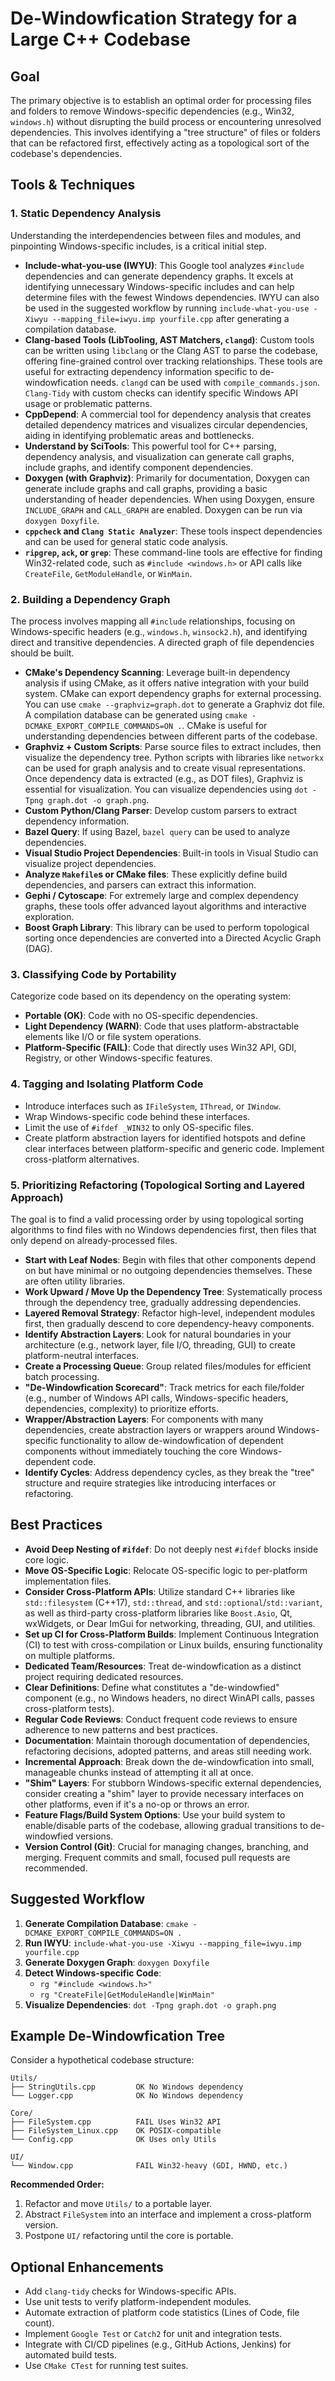 # De-Windowfication Strategy for a Large C++ Codebase

## Goal

The primary objective is to establish an optimal order for processing files and folders to remove Windows-specific dependencies (e.g., Win32, `windows.h`) without disrupting the build process or encountering unresolved dependencies. This involves identifying a "tree structure" of files or folders that can be refactored first, effectively acting as a topological sort of the codebase's dependencies.

## Tools & Techniques

### 1. Static Dependency Analysis

Understanding the interdependencies between files and modules, and pinpointing Windows-specific includes, is a critical initial step.

* **Include-what-you-use (IWYU)**: This Google tool analyzes `#include` dependencies and can generate dependency graphs. It excels at identifying unnecessary Windows-specific includes and can help determine files with the fewest Windows dependencies. IWYU can also be used in the suggested workflow by running `include-what-you-use -Xiwyu --mapping_file=iwyu.imp yourfile.cpp` after generating a compilation database.
* **Clang-based Tools (LibTooling, AST Matchers, `clangd`)**: Custom tools can be written using `libclang` or the Clang AST to parse the codebase, offering fine-grained control over tracking relationships. These tools are useful for extracting dependency information specific to de-windowfication needs. `clangd` can be used with `compile_commands.json`. `Clang-Tidy` with custom checks can identify specific Windows API usage or problematic patterns.
* **CppDepend**: A commercial tool for dependency analysis that creates detailed dependency matrices and visualizes circular dependencies, aiding in identifying problematic areas and bottlenecks.
* **Understand by SciTools**: This powerful tool for C++ parsing, dependency analysis, and visualization can generate call graphs, include graphs, and identify component dependencies.
* **Doxygen (with Graphviz)**: Primarily for documentation, Doxygen can generate include graphs and call graphs, providing a basic understanding of header dependencies. When using Doxygen, ensure `INCLUDE_GRAPH` and `CALL_GRAPH` are enabled. Doxygen can be run via `doxygen Doxyfile`.
* **`cppcheck` and `Clang Static Analyzer`**: These tools inspect dependencies and can be used for general static code analysis.
* **`ripgrep`, `ack`, or `grep`**: These command-line tools are effective for finding Win32-related code, such as `#include <windows.h>` or API calls like `CreateFile`, `GetModuleHandle`, or `WinMain`.

### 2. Building a Dependency Graph

The process involves mapping all `#include` relationships, focusing on Windows-specific headers (e.g., `windows.h`, `winsock2.h`), and identifying direct and transitive dependencies. A directed graph of file dependencies should be built.

* **CMake's Dependency Scanning**: Leverage built-in dependency analysis if using CMake, as it offers native integration with your build system. CMake can export dependency graphs for external processing. You can use `cmake --graphviz=graph.dot` to generate a Graphviz dot file. A compilation database can be generated using `cmake -DCMAKE_EXPORT_COMPILE_COMMANDS=ON .`. CMake is useful for understanding dependencies between different parts of the codebase.
* **Graphviz + Custom Scripts**: Parse source files to extract includes, then visualize the dependency tree. Python scripts with libraries like `networkx` can be used for graph analysis and to create visual representations. Once dependency data is extracted (e.g., as DOT files), Graphviz is essential for visualization. You can visualize dependencies using `dot -Tpng graph.dot -o graph.png`.
* **Custom Python/Clang Parser**: Develop custom parsers to extract dependency information.
* **Bazel Query**: If using Bazel, `bazel query` can be used to analyze dependencies.
* **Visual Studio Project Dependencies**: Built-in tools in Visual Studio can visualize project dependencies.
* **Analyze `Makefile`s or CMake files**: These explicitly define build dependencies, and parsers can extract this information.
* **Gephi / Cytoscape**: For extremely large and complex dependency graphs, these tools offer advanced layout algorithms and interactive exploration.
* **Boost Graph Library**: This library can be used to perform topological sorting once dependencies are converted into a Directed Acyclic Graph (DAG).

### 3. Classifying Code by Portability

Categorize code based on its dependency on the operating system:

* **Portable (OK)**: Code with no OS-specific dependencies.
* **Light Dependency (WARN)**: Code that uses platform-abstractable elements like I/O or file system operations.
* **Platform-Specific (FAIL)**: Code that directly uses Win32 API, GDI, Registry, or other Windows-specific features.

### 4. Tagging and Isolating Platform Code

* Introduce interfaces such as `IFileSystem`, `IThread`, or `IWindow`.
* Wrap Windows-specific code behind these interfaces.
* Limit the use of `#ifdef _WIN32` to only OS-specific files.
* Create platform abstraction layers for identified hotspots and define clear interfaces between platform-specific and generic code. Implement cross-platform alternatives.

### 5. Prioritizing Refactoring (Topological Sorting and Layered Approach)

The goal is to find a valid processing order by using topological sorting algorithms to find files with no Windows dependencies first, then files that only depend on already-processed files.

* **Start with Leaf Nodes**: Begin with files that other components depend on but have minimal or no outgoing dependencies themselves. These are often utility libraries.
* **Work Upward / Move Up the Dependency Tree**: Systematically process through the dependency tree, gradually addressing dependencies.
* **Layered Removal Strategy**: Refactor high-level, independent modules first, then gradually descend to core dependency-heavy components.
* **Identify Abstraction Layers**: Look for natural boundaries in your architecture (e.g., network layer, file I/O, threading, GUI) to create platform-neutral interfaces.
* **Create a Processing Queue**: Group related files/modules for efficient batch processing.
* **"De-Windowfication Scorecard"**: Track metrics for each file/folder (e.g., number of Windows API calls, Windows-specific headers, dependencies, complexity) to prioritize efforts.
* **Wrapper/Abstraction Layers**: For components with many dependencies, create abstraction layers or wrappers around Windows-specific functionality to allow de-windowfication of dependent components without immediately touching the core Windows-dependent code.
* **Identify Cycles**: Address dependency cycles, as they break the "tree" structure and require strategies like introducing interfaces or refactoring.

## Best Practices

* **Avoid Deep Nesting of `#ifdef`**: Do not deeply nest `#ifdef` blocks inside core logic.
* **Move OS-Specific Logic**: Relocate OS-specific logic to per-platform implementation files.
* **Consider Cross-Platform APIs**: Utilize standard C++ libraries like `std::filesystem` (C++17), `std::thread`, and `std::optional`/`std::variant`, as well as third-party cross-platform libraries like `Boost.Asio`, Qt, wxWidgets, or Dear ImGui for networking, threading, GUI, and utilities.
* **Set up CI for Cross-Platform Builds**: Implement Continuous Integration (CI) to test with cross-compilation or Linux builds, ensuring functionality on multiple platforms.
* **Dedicated Team/Resources**: Treat de-windowfication as a distinct project requiring dedicated resources.
* **Clear Definitions**: Define what constitutes a "de-windowfied" component (e.g., no Windows headers, no direct WinAPI calls, passes cross-platform tests).
* **Regular Code Reviews**: Conduct frequent code reviews to ensure adherence to new patterns and best practices.
* **Documentation**: Maintain thorough documentation of dependencies, refactoring decisions, adopted patterns, and areas still needing work.
* **Incremental Approach**: Break down the de-windowfication into small, manageable chunks instead of attempting it all at once.
* **"Shim" Layers**: For stubborn Windows-specific external dependencies, consider creating a "shim" layer to provide necessary interfaces on other platforms, even if it's a no-op or throws an error.
* **Feature Flags/Build System Options**: Use your build system to enable/disable parts of the codebase, allowing gradual transitions to de-windowfied versions.
* **Version Control (Git)**: Crucial for managing changes, branching, and merging. Frequent commits and small, focused pull requests are recommended.

## Suggested Workflow

1.  **Generate Compilation Database**: `cmake -DCMAKE_EXPORT_COMPILE_COMMANDS=ON .`
2.  **Run IWYU**: `include-what-you-use -Xiwyu --mapping_file=iwyu.imp yourfile.cpp`
3.  **Generate Doxygen Graph**: `doxygen Doxyfile`
4.  **Detect Windows-specific Code**:
    * `rg "#include <windows.h>"`
    * `rg "CreateFile|GetModuleHandle|WinMain"`
5.  **Visualize Dependencies**: `dot -Tpng graph.dot -o graph.png`

## Example De-Windowfication Tree

Consider a hypothetical codebase structure:

```
Utils/
├── StringUtils.cpp         OK No Windows dependency
└── Logger.cpp              OK No Windows dependency

Core/
├── FileSystem.cpp          FAIL Uses Win32 API
├── FileSystem_Linux.cpp    OK POSIX-compatible
└── Config.cpp              OK Uses only Utils

UI/
└── Window.cpp              FAIL Win32-heavy (GDI, HWND, etc.)
```

**Recommended Order:**

1.  Refactor and move `Utils/` to a portable layer.
2.  Abstract `FileSystem` into an interface and implement a cross-platform version.
3.  Postpone `UI/` refactoring until the core is portable.

## Optional Enhancements

* Add `clang-tidy` checks for Windows-specific APIs.
* Use unit tests to verify platform-independent modules.
* Automate extraction of platform code statistics (Lines of Code, file count).
* Implement `Google Test` or `Catch2` for unit and integration tests.
* Integrate with CI/CD pipelines (e.g., GitHub Actions, Jenkins) for automated build tests.
* Use `CMake CTest` for running test suites.